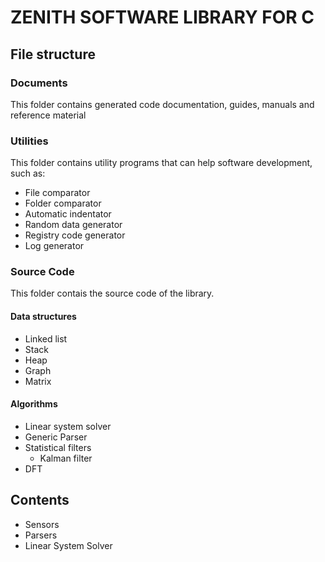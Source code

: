 # ZENITH SOFTWARE LIBRARY FOR C

## File structure
### Documents
This folder contains generated code documentation, guides, manuals and reference material

### Utilities
This folder contains utility programs that can help software development, such as:
* File comparator
* Folder comparator
* Automatic indentator
* Random data generator
* Registry code generator
* Log generator

### Source Code
This folder contais the source code of the library.
#### Data structures
* Linked list
* Stack
* Heap
* Graph
* Matrix

#### Algorithms
* Linear system solver
* Generic Parser
* Statistical filters
  * Kalman filter
* DFT

## Contents
* Sensors
* Parsers
* Linear System Solver

